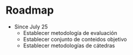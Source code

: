 # Roadmap

* Since July 25
  * Establecer metodología de evaluación
  * Establecer conjunto de conteidos objetivo
  * Establecer metodologías de cátedras
